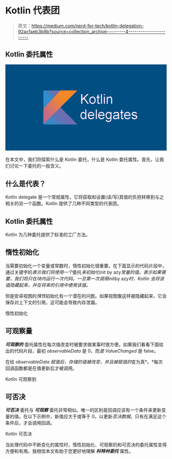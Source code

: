 # Kotlin 代表团

> 原文：<https://medium.com/nerd-for-tech/kotlin-delegation-92acfaeb3b8b?source=collection_archive---------4----------------------->

## Kotlin 委托属性

![](img/d49452b6eef70beadcff97ce2277dd12.png)

在本文中，我们将探索什么是 Kotlin 委托，什么是 Kotlin 委托属性。首先，让我们讨论一下委托的一般含义。

## 什么是代表？

Kotlin delegate 是一个常规属性，它将获取和设置(读/写)其值的负担转移到与之相关的另一个函数。Kotlin 提供了几种不同类型的代表团。

## Kotlin 委托属性

Kotlin 为几种委托提供了标准的工厂方法。

## 惰性初始化

当需要初始化一个变量或常数时，惰性初始化很重要。在下面显示的代码片段中，通过关键字的*表示我们将使用一个*委托*来初始化*init by azy*常量的值。表示如果需要，我们将只在块内运行一次代码。一旦第一次调用*initby azy*时，Kotlin 会将该值隐藏起来，并在将来的引用中使用该值。*

但是安卓视图的*惰性*初始化有一个潜在的问题。如果视图像这样被隐藏起来，它会保存对上下文的引用，这可能会导致内存泄漏。

惰性初始化

## 可观察量

***可观察的*** 委托属性在每次值改变时被要求做某事时很方便。如果我们看看下面给出的代码片段，最初 *observableData* 是 0，而*是 ValueChanged* 是 false。

在给 *observableData 赋值后，*存储的值被改变，并且*被赋值的*变为真*。*每次回调函数都是在值更新后才被调用。

Kotlin 可观察到

## 可否决

***可否决*** 委托与 ***可观察*** 委托非常相似。唯一的区别是回调应该有一个条件来更新变量的值。在以下示例中，新值应大于或等于 0，以更新*否决数据*。只有在满足这个条件后，才会调用回调。

Kotlin 可否决

当处理代码中不断变化的属性时，惰性初始化、可观察的和可否决的委托属性变得方便和有用。我相信本文有助于您更好地理解 ***科特林委托*** 属性。